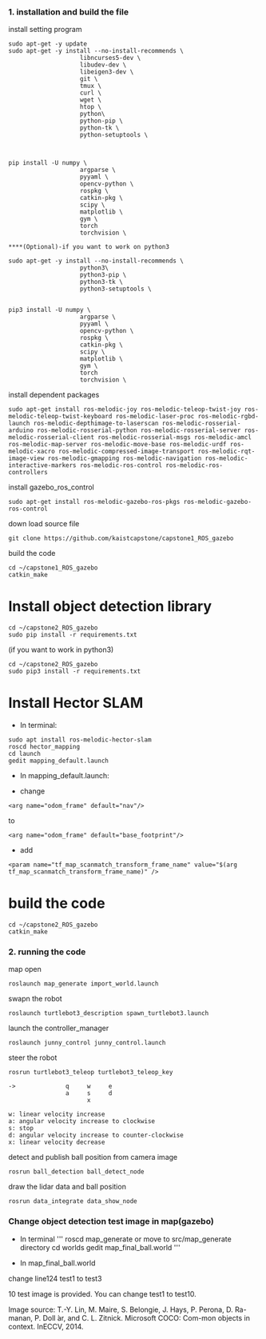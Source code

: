 ### 1. installation and build the file


install setting program
```
sudo apt-get -y update
sudo apt-get -y install --no-install-recommends \
                    libncurses5-dev \
                    libudev-dev \
                    libeigen3-dev \
                    git \
                    tmux \
                    curl \
                    wget \
                    htop \
                    python\
                    python-pip \
                    python-tk \
                    python-setuptools \
                    

                    
pip install -U numpy \
                    argparse \
                    pyyaml \
                    opencv-python \
                    rospkg \
                    catkin-pkg \
                    scipy \
                    matplotlib \
                    gym \
                    torch
                    torchvision \
                    
****(Optional)-if you want to work on python3

sudo apt-get -y install --no-install-recommends \
                    python3\
                    python3-pip \
                    python3-tk \
                    python3-setuptools \
                    
                    
pip3 install -U numpy \
                    argparse \
                    pyyaml \
                    opencv-python \
                    rospkg \
                    catkin-pkg \
                    scipy \
                    matplotlib \
                    gym \
                    torch
                    torchvision \
```


install dependent packages
```
sudo apt-get install ros-melodic-joy ros-melodic-teleop-twist-joy ros-melodic-teleop-twist-keyboard ros-melodic-laser-proc ros-melodic-rgbd-launch ros-melodic-depthimage-to-laserscan ros-melodic-rosserial-arduino ros-melodic-rosserial-python ros-melodic-rosserial-server ros-melodic-rosserial-client ros-melodic-rosserial-msgs ros-melodic-amcl ros-melodic-map-server ros-melodic-move-base ros-melodic-urdf ros-melodic-xacro ros-melodic-compressed-image-transport ros-melodic-rqt-image-view ros-melodic-gmapping ros-melodic-navigation ros-melodic-interactive-markers ros-melodic-ros-control ros-melodic-ros-controllers

```

install gazebo_ros_control
```
sudo apt-get install ros-melodic-gazebo-ros-pkgs ros-melodic-gazebo-ros-control
```
down load source file
```
git clone https://github.com/kaistcapstone/capstone1_ROS_gazebo
```
build the code
```
cd ~/capstone1_ROS_gazebo
catkin_make
```


# Install object detection library
```
cd ~/capstone2_ROS_gazebo
sudo pip install -r requirements.txt
```

(if you want to work in python3)
```
cd ~/capstone2_ROS_gazebo
sudo pip3 install -r requirements.txt
```

# Install Hector SLAM

- In terminal:

```
sudo apt install ros-melodic-hector-slam
roscd hector_mapping
cd launch
gedit mapping_default.launch
```

- In mapping_default.launch:

- change 
```
<arg name="odom_frame" default="nav"/>
```
to
```
<arg name="odom_frame" default="base_footprint"/>
```
- add
```
<param name="tf_map_scanmatch_transform_frame_name" value="$(arg tf_map_scanmatch_transform_frame_name)" />
```
# build the code
```
cd ~/capstone2_ROS_gazebo
catkin_make
```

### 2. running the code

map open
```
roslaunch map_generate import_world.launch
```
swapn the robot
```
roslaunch turtlebot3_description spawn_turtlebot3.launch
```
launch the controller_manager
```
roslaunch junny_control junny_control.launch
```
steer the robot
```
rosrun turtlebot3_teleop turtlebot3_teleop_key
```

```
->              q     w     e
                a     s     d
                      x
```
```
w: linear velocity increase
a: angular velocity increase to clockwise
s: stop
d: angular velocity increase to counter-clockwise
x: linear velocity decrease
```
detect and publish ball position from camera image
```
rosrun ball_detection ball_detect_node
```
draw the lidar data and ball position
```
rosrun data_integrate data_show_node
```

### Change object detection test image in map(gazebo)

- In terminal
'''
roscd map_generate or move to src/map_generate directory
cd worlds
gedit map_final_ball.world
'''

- In map_final_ball.world

change line124
<name>test1</name> 
to
<name>test3</name>

10 test image is provided. You can change test1 to test10.

Image source:
T.-Y. Lin, M. Maire, S. Belongie, J. Hays, P. Perona, D. Ra-manan, P. Doll ́ar, and C. L. Zitnick. Microsoft COCO: Com-mon objects in context. InECCV, 2014.




